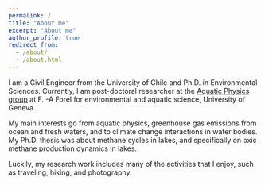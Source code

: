 ```yaml
---
permalink: /
title: "About me"
excerpt: "About me"
author_profile: true
redirect_from: 
  - /about/
  - /about.html
---
```

I am a Civil Engineer from the University of Chile and Ph.D. in Environmental Sciences. Currently, I am post-doctoral researcher at the [Aquatic Physics group](https://www.unige.ch/forel/en/physique-aqua/) at F. -A Forel for environmental and aquatic science, University of Geneva.

My main interests go from aquatic physics, greenhouse gas emissions from ocean and fresh waters, and to climate change interactions in water bodies. My Ph.D. thesis was about methane cycles in lakes, and specifically on oxic methane production dynamics in lakes.

Luckily, my research work includes many of the activities that I enjoy, such as traveling, hiking, and photography.
